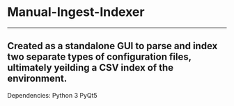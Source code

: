 # Manual-Ingest-Indexer
-----------------------
Created as a standalone GUI to parse and index two separate types of configuration files, ultimately yeilding a CSV index of the environment.
-----------------------
Dependencies:
  Python 3
  PyQt5
